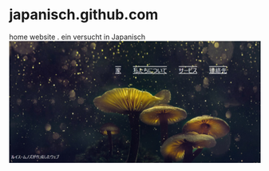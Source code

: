 # japanisch.github.com
home website . ein versucht  in Japanisch 
![homesite](https://github.com/lui-ux/japanisch.github.com/blob/master/home1.jpg)
